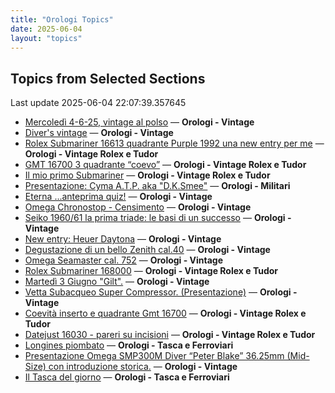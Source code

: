 ```yaml
---
title: "Orologi Topics"
date: 2025-06-04
layout: "topics"
---
```


## Topics from Selected Sections

Last update 2025-06-04 22:07:39.357645

- [Mercoledì 4-6-25, vintage al polso](https://orologi.forumfree.it/?t=80714056) — **Orologi - Vintage**
- [Diver's vintage](https://orologi.forumfree.it/?t=71608461) — **Orologi - Vintage**
- [Rolex Submariner 16613 quadrante Purple 1992 una new entry per me](https://orologi.forumfree.it/?t=80714797) — **Orologi - Vintage Rolex e Tudor**
- [GMT 16700 3 quadrante “coevo”](https://orologi.forumfree.it/?t=80715028) — **Orologi - Vintage Rolex e Tudor**
- [Il mio primo Submariner](https://orologi.forumfree.it/?t=80696857) — **Orologi - Vintage Rolex e Tudor**
- [Presentazione: Cyma A.T.P. aka "D.K.Smee"](https://orologi.forumfree.it/?t=80712327) — **Orologi - Militari**
- [Eterna ...anteprima quiz!](https://orologi.forumfree.it/?t=80660771) — **Orologi - Vintage**
- [Omega Chronostop - Censimento](https://orologi.forumfree.it/?t=80707535) — **Orologi - Vintage**
- [Seiko 1960/61 la prima triade: le basi di un successo](https://orologi.forumfree.it/?t=80711444) — **Orologi - Vintage**
- [New entry: Heuer Daytona](https://orologi.forumfree.it/?t=80692975) — **Orologi - Vintage**
- [Degustazione di un bello Zenith cal.40](https://orologi.forumfree.it/?t=80712780) — **Orologi - Vintage**
- [Omega Seamaster cal. 752](https://orologi.forumfree.it/?t=78621717) — **Orologi - Vintage**
- [Rolex Submariner 168000](https://orologi.forumfree.it/?t=80709399) — **Orologi - Vintage Rolex e Tudor**
- [Martedì 3 Giugno "Gilt".](https://orologi.forumfree.it/?t=80713005) — **Orologi - Vintage**
- [Vetta Subacqueo Super Compressor.  (Presentazione)](https://orologi.forumfree.it/?t=80626299) — **Orologi - Vintage**
- [Coevità inserto e quadrante Gmt 16700](https://orologi.forumfree.it/?t=80688511) — **Orologi - Vintage Rolex e Tudor**
- [Datejust 16030 - pareri su incisioni](https://orologi.forumfree.it/?t=80714643) — **Orologi - Vintage Rolex e Tudor**
- [Longines piombato](https://orologi.forumfree.it/?t=80551951) — **Orologi - Tasca e Ferroviari**
- [Presentazione Omega SMP300M Diver “Peter Blake” 36.25mm (Mid-Size) con introduzione storica.](https://orologi.forumfree.it/?t=80712458) — **Orologi - Vintage**
- [Il Tasca del giorno](https://orologi.forumfree.it/?t=80702163) — **Orologi - Tasca e Ferroviari**
